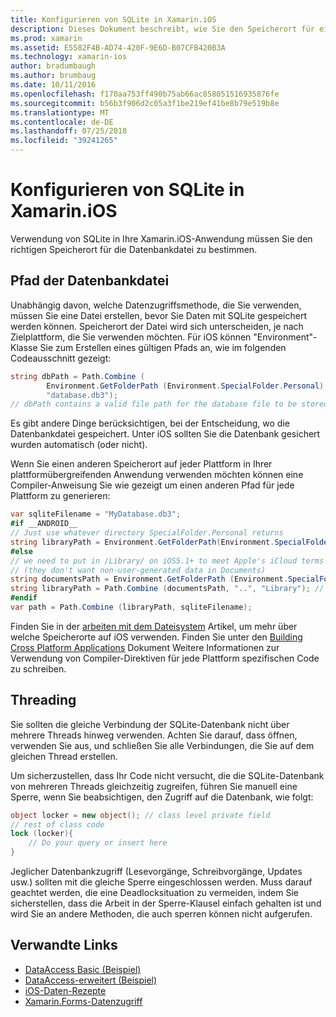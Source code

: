 ```yaml
---
title: Konfigurieren von SQLite in Xamarin.iOS
description: Dieses Dokument beschreibt, wie Sie den Speicherort für eine SQLite-Datenbank in einer Xamarin.iOS-Anwendung zu bestimmen. Diese Konzepte sind unabhängig von der Mechanismus für die ausgewählten Daten relevant.
ms.prod: xamarin
ms.assetid: E5582F4B-AD74-420F-9E6D-B07CFB420B3A
ms.technology: xamarin-ios
author: bradumbaugh
ms.author: brumbaug
ms.date: 10/11/2016
ms.openlocfilehash: f170aa753ff490b75ab66ac858051516935876fe
ms.sourcegitcommit: b56b3f906d2c05a3f1be219ef41be8b79e519b8e
ms.translationtype: MT
ms.contentlocale: de-DE
ms.lasthandoff: 07/25/2018
ms.locfileid: "39241265"
---
```

# <a name="configuring-sqlite-in-xamarinios"></a>Konfigurieren von SQLite in Xamarin.iOS

Verwendung von SQLite in Ihre Xamarin.iOS-Anwendung müssen Sie den richtigen Speicherort für die Datenbankdatei zu bestimmen.

## <a name="database-file-path"></a>Pfad der Datenbankdatei

Unabhängig davon, welche Datenzugriffsmethode, die Sie verwenden, müssen Sie eine Datei erstellen, bevor Sie Daten mit SQLite gespeichert werden können. Speicherort der Datei wird sich unterscheiden, je nach Zielplattform, die Sie verwenden möchten. Für iOS können "Environment"-Klasse Sie zum Erstellen eines gültigen Pfads an, wie im folgenden Codeausschnitt gezeigt:

```csharp
string dbPath = Path.Combine (
        Environment.GetFolderPath (Environment.SpecialFolder.Personal),
        "database.db3");
// dbPath contains a valid file path for the database file to be stored
```

Es gibt andere Dinge berücksichtigen, bei der Entscheidung, wo die Datenbankdatei gespeichert. Unter iOS sollten Sie die Datenbank gesichert wurden automatisch (oder nicht).

Wenn Sie einen anderen Speicherort auf jeder Plattform in Ihrer plattformübergreifenden Anwendung verwenden möchten können eine Compiler-Anweisung Sie wie gezeigt um einen anderen Pfad für jede Plattform zu generieren:

```csharp
var sqliteFilename = "MyDatabase.db3";
#if __ANDROID__
// Just use whatever directory SpecialFolder.Personal returns
string libraryPath = Environment.GetFolderPath(Environment.SpecialFolder.Personal); ;
#else
// we need to put in /Library/ on iOS5.1+ to meet Apple's iCloud terms
// (they don't want non-user-generated data in Documents)
string documentsPath = Environment.GetFolderPath (Environment.SpecialFolder.Personal); // Documents folder
string libraryPath = Path.Combine (documentsPath, "..", "Library"); // Library folder instead
#endif
var path = Path.Combine (libraryPath, sqliteFilename);
```

Finden Sie in der [arbeiten mit dem Dateisystem](~/ios/app-fundamentals/file-system.md) Artikel, um mehr über welche Speicherorte auf iOS verwenden. Finden Sie unter den [Building Cross Platform Applications](~/cross-platform/app-fundamentals/building-cross-platform-applications/index.md) Dokument Weitere Informationen zur Verwendung von Compiler-Direktiven für jede Plattform spezifischen Code zu schreiben.

## <a name="threading"></a>Threading

Sie sollten die gleiche Verbindung der SQLite-Datenbank nicht über mehrere Threads hinweg verwenden. Achten Sie darauf, dass öffnen, verwenden Sie aus, und schließen Sie alle Verbindungen, die Sie auf dem gleichen Thread erstellen.

Um sicherzustellen, dass Ihr Code nicht versucht, die die SQLite-Datenbank von mehreren Threads gleichzeitig zugreifen, führen Sie manuell eine Sperre, wenn Sie beabsichtigen, den Zugriff auf die Datenbank, wie folgt:

```csharp
object locker = new object(); // class level private field
// rest of class code
lock (locker){
    // Do your query or insert here
}
```

Jeglicher Datenbankzugriff (Lesevorgänge, Schreibvorgänge, Updates usw.) sollten mit die gleiche Sperre eingeschlossen werden. Muss darauf geachtet werden, die eine Deadlocksituation zu vermeiden, indem Sie sicherstellen, dass die Arbeit in der Sperre-Klausel einfach gehalten ist und wird Sie an andere Methoden, die auch sperren können nicht aufgerufen.


## <a name="related-links"></a>Verwandte Links

- [DataAccess Basic (Beispiel)](https://github.com/xamarin/mobile-samples/tree/master/DataAccess/Basic)
- [DataAccess-erweitert (Beispiel)](https://github.com/xamarin/mobile-samples/tree/master/DataAccess/Advanced)
- [iOS-Daten-Rezepte](https://github.com/xamarin/recipes/tree/master/Recipes/ios/data/sqlite)
- [Xamarin.Forms-Datenzugriff](~/xamarin-forms/app-fundamentals/databases.md)
